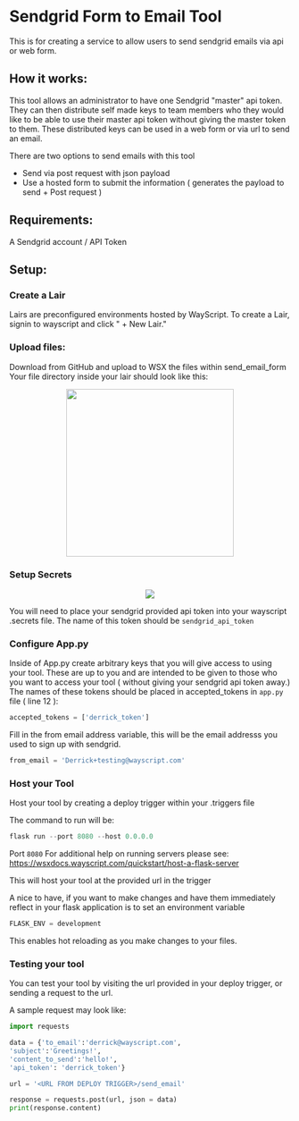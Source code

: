 # Sendgrid Form to Email Tool
This is for creating a service to allow users to send sendgrid emails via api or web form. 

## How it works:
This tool allows an administrator to have one Sendgrid "master" api token.
They can then distribute self made keys to team members who they would like to be able to use their master api token without giving the master token to them.
These distributed keys can be used in a web form or via url to send an email.

There are two options to send emails with this tool
<ul>
<li>Send via post request with json payload</li>
<li>Use a hosted form to submit the information ( generates the payload to send + Post request )</li>
</ul>

## Requirements:
A Sendgrid account / API Token

## Setup:
### Create a Lair 
Lairs are preconfigured environments hosted by WayScript. To create a Lair, signin to wayscript and click " + New Lair."

### Upload files:
Download from GitHub and upload to WSX the files within send_email_form
Your file directory inside your lair should look like this:
<p align="center">
  <img width="300" src="https://raw.githubusercontent.com/wayscript/wsx_tools/master/static/sendgrid/sendgrid_send_email_form_directory.jpg" />
</p>

### Setup Secrets
<p align="center">
  <img src="https://raw.githubusercontent.com/wayscript/wsx_tools/master/static/sendgrid/sendgrid_secrets_send_email.jpg" />
</p>

You will need to place your sendgrid provided api token into your wayscript .secrets file.
The name of this token should be ```sendgrid_api_token```

### Configure App.py
Inside of App.py create arbitrary keys that you will give access to using your tool.
These are up to you and are intended to be given to those who you want to access your tool ( without giving your sendgrid api token away.)
The names of these tokens should be placed in accepted_tokens in ```app.py``` file ( line 12 ):
```Python
accepted_tokens = ['derrick_token']
```

Fill in the from email address variable, this will be the email addresss you used to sign up with sendgrid.
```Python
from_email = 'Derrick+testing@wayscript.com'
```

### Host your Tool
Host your tool by creating a deploy trigger within your .triggers file

The command to run will be:
```Python
flask run --port 8080 --host 0.0.0.0
```
Port ```8080```
For additional help on running servers please see:
https://wsxdocs.wayscript.com/quickstart/host-a-flask-server

This will host your tool at the provided url in the trigger

A nice to have, if you want to make changes and have them immediately reflect in your flask application is to set an environment variable
```Python
FLASK_ENV = development
```
This enables hot reloading as you make changes to your files.

### Testing your tool
You can test your tool by visiting the url provided in your deploy trigger, or sending a request to the url.

A sample request may look like:
```Python
import requests

data = {'to_email':'derrick@wayscript.com',
'subject':'Greetings!',
'content_to_send':'hello!',
'api_token': 'derrick_token'}

url = '<URL FROM DEPLOY TRIGGER>/send_email'

response = requests.post(url, json = data)
print(response.content)
```

